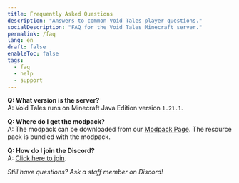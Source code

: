 ```yaml
---
title: Frequently Asked Questions
description: "Answers to common Void Tales player questions."
socialDescription: "FAQ for the Void Tales Minecraft server."
permalink: /faq
lang: en
draft: false
enableToc: false
tags:
  - faq
  - help
  - support
---
```


**Q: What version is the server?**  
A: Void Tales runs on Minecraft Java Edition version `1.21.1`.

**Q: Where do I get the modpack?**  
A: The modpack can be downloaded from our [Modpack Page](https://modrinth.com/modpack/void-tales).
The resource pack is bundled with the modpack.

**Q: How do I join the Discord?**  
A: [Click here to join](https://discord.gg/Am9eZ9aPUu).

*Still have questions? Ask a staff member on Discord!*